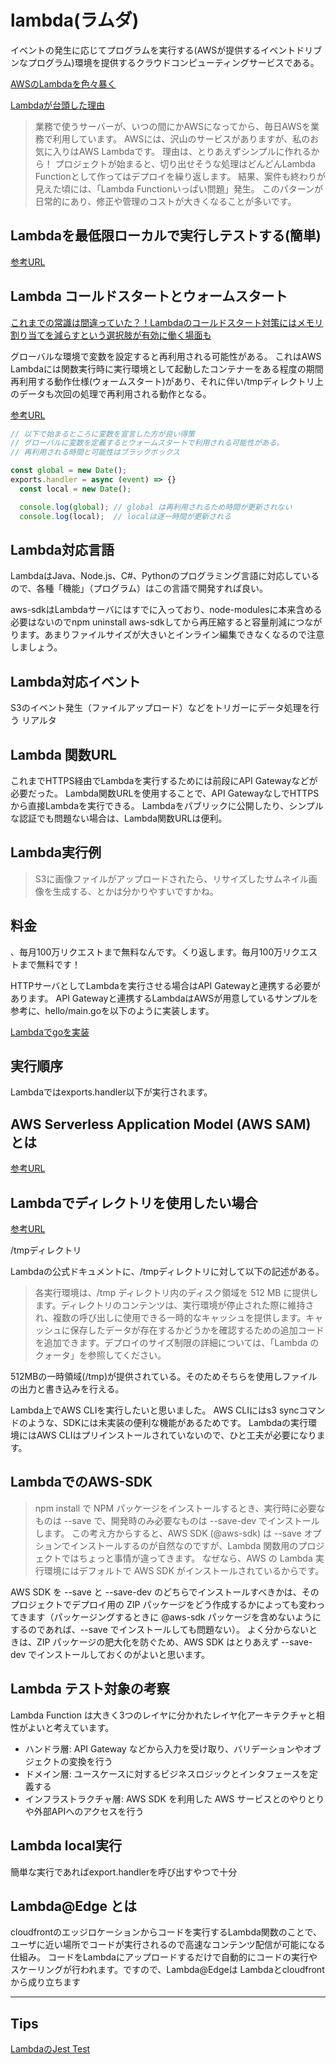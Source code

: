 # lambda(ラムダ)

イベントの発生に応じてプログラムを実行する(AWSが提供するイベントドリブンなプログラム)環境を提供するクラウドコンピューティングサービスである。

[AWSのLambdaを色々暴く](https://qiita.com/Keisuke69/items/9951a93fd711360a61c5)

[Lambdaが台頭した理由](https://service.plan-b.co.jp/blog/tech/30863/)

>業務で使うサーバーが、いつの間にかAWSになってから、毎日AWSを業務で利用しています。 AWSには、沢山のサービスがありますが、私のお気に入りはAWS Lambdaです。
>理由は、とりあえずシンプルに作れるから！
>プロジェクトが始まると、切り出せそうな処理はどんどんLambda Functionとして作ってはデプロイを繰り返します。
>結果、案件も終わりが見えた頃には、「Lambda Functionいっぱい問題」発生。 このパターンが日常的にあり、修正や管理のコストが大きくなることが多いです。

## Lambdaを最低限ローカルで実行しテストする(簡単)

[参考URL](https://qiita.com/zaburo/items/d78a0a4462007e57d5d8)

## Lambda コールドスタートとウォームスタート

[これまでの常識は間違っていた？！Lambdaのコールドスタート対策にはメモリ割り当てを減らすという選択肢が有効に働く場面も](https://dev.classmethod.jp/articles/lambda-memory-alloc-and-coldstart/)

グローバルな環境で変数を設定すると再利用される可能性がある。
これはAWS Lambdaには関数実行時に実行環境として起動したコンテナーをある程度の期間再利用する動作仕様(ウォームスタート)があり、それに伴い/tmpディレクトリ上のデータも次回の処理で再利用される動作となる。

[参考URL](https://qiita.com/r-wakatsuki/items/1cdb9493749dbc36bed2)

```js
// 以下で始まるところに変数を宣言した方が良い得策
// グローバルに変数を定義するとウォームスタートで利用される可能性がある。
// 再利用される時間と可能性はブラックボックス

const global = new Date();
exports.handler = async (event) => {}
  const local = new Date();

  console.log(global); // global は再利用されるため時間が更新されない
  console.log(local);  // localは逐一時間が更新される
```

## Lambda対応言語

LambdaはJava、Node.js、C#、Pythonのプログラミング言語に対応しているので、各種「機能」（プログラム）はこの言語で開発すれば良い。

aws-sdkはLambdaサーバにはすでに入っており、node-modulesに本来含める必要はないのでnpm uninstall aws-sdkしてから再圧縮すると容量削減につながります。あまりファイルサイズが大きいとインライン編集できなくなるので注意しましょう。

## Lambda対応イベント

S3のイベント発生（ファイルアップロード）などをトリガーにデータ処理を行う
リアルタ

## Lambda 関数URL

これまでHTTPS経由でLambdaを実行するためには前段にAPI Gatewayなどが必要だった。
Lambda関数URLを使用することで、API GatewayなしでHTTPSから直接Lambdaを実行できる。
Lambdaをパブリックに公開したり、シンプルな認証でも問題ない場合は、Lambda関数URLは便利。

## Lambda実行例

>S3に画像ファイルがアップロードされたら、リサイズしたサムネイル画像を生成する、とかは分かりやすいですかね。

## 料金

、毎月100万リクエストまで無料なんです。くり返します。毎月100万リクエストまで無料です！

HTTPサーバとしてLambdaを実行させる場合はAPI Gatewayと連携する必要があります。 API Gatewayと連携するLambdaはAWSが用意しているサンプルを参考に、hello/main.goを以下のように実装します。


[Lambdaでgoを実装](https://techblog.kiramex.com/entry/2020/01/23/173128)


## 実行順序

Lambdaではexports.handler以下が実行されます。


## AWS Serverless Application Model (AWS SAM) とは

[参考URL](https://docs.aws.amazon.com/ja_jp/serverless-application-model/latest/developerguide/what-is-sam.html)


## Lambdaでディレクトリを使用したい場合

[参考URL](https://cloud5.jp/lambda_tmp_directory/)

/tmpディレクトリ

Lambdaの公式ドキュメントに、/tmpディレクトリに対して以下の記述がある。

>各実行環境は、/tmp ディレクトリ内のディスク領域を 512 MB に提供します。ディレクトリのコンテンツは、実行環境が停止された際に維持され、複数の呼び出しに使用できる一時的なキャッシュを提供します。キャッシュに保存したデータが存在するかどうかを確認するための追加コードを追加できます。デプロイのサイズ制限の詳細については、「Lambda のクォータ」を参照してください。

512MBの一時領域(/tmp)が提供されている。そのためそちらを使用しファイルの出力と書き込みを行える。 



Lambda上でAWS CLIを実行したいと思いました。 AWS CLIにはs3 syncコマンドのような、SDKには未実装の便利な機能があるためです。
Lambdaの実行環境にはAWS CLIはプリインストールされていないので、ひと工夫が必要になります。


## LambdaでのAWS-SDK

>npm install で NPM パッケージをインストールするとき、実行時に必要なものは --save で、開発時のみ必要なものは --save-dev でインストールします。 この考え方からすると、AWS SDK (@aws-sdk) は --save オプションでインストールするのが自然なのですが、Lambda 関数用のプロジェクトではちょっと事情が違ってきます。 なぜなら、AWS の Lambda 実行環境にはデフォルトで AWS SDK がインストールされているからです。

AWS SDK を --save と --save-dev のどちらでインストールすべきかは、そのプロジェクトでデプロイ用の ZIP パッケージをどう作成するかによっても変わってきます（パッケージングするときに @aws-sdk パッケージを含めないようにするのであれば、--save でインストールしても問題ない）。 よく分からないときは、ZIP パッケージの肥大化を防ぐため、AWS SDK はとりあえず --save-dev でインストールしておくのがよいと思います。

## Lambda テスト対象の考察

Lambda Function は大きく3つのレイヤに分かれたレイヤ化アーキテクチャと相性がよいと考えています。

- ハンドラ層: API Gateway などから入力を受け取り、バリデーションやオブジェクトの変換を行う
- ドメイン層: ユースケースに対するビジネスロジックとインタフェースを定義する
- インフラストラクチャ層: AWS SDK を利用した AWS サービスとのやりとりや外部APIへのアクセスを行う

## Lambda local実行

簡単な実行であればexport.handlerを呼び出すやつで十分

## Lambda@Edge とは

cloudfrontのエッジロケーションからコードを実行するLambda関数のことで、ユーザに近い場所でコードが実行されるので高速なコンテンツ配信が可能になる仕組み。
コードをLambdaにアップロードするだけで自動的にコードの実行やスケーリングが行われます。ですので、Lambda@Edgeは Lambdaとcloudfrontから成り立ちます




---

## Tips

[LambdaのJest Test](https://dev.classmethod.jp/articles/serverless-unit-test-with-jest/)